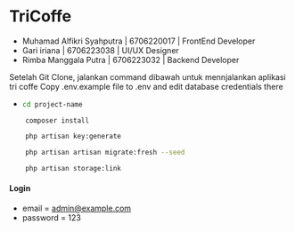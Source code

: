 # TriCoffe

- Muhamad Alfikri Syahputra  |  6706220017  |  FrontEnd Developer
- Gari iriana  |   6706223038  |  UI/UX Designer
- Rimba Manggala Putra   |   6706223032  |  Backend Developer

Setelah Git Clone, jalankan command dibawah untuk mennjalankan aplikasi tri coffe
Copy .env.example file to .env and edit database credentials there

- ```bash
  cd project-name
```
    composer install
```

```bash
    php artisan key:generate
```

```bash
    php artisan artisan migrate:fresh --seed
```

```bash
    php artisan storage:link
```

#### Login

-   email = admin@example.com
-   password = 123
